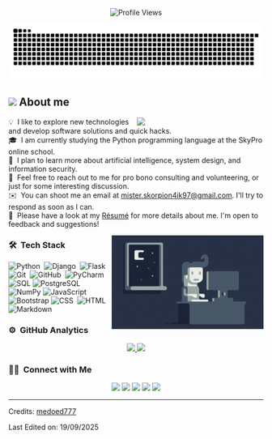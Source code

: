 <p align = "center">
	<img src = "https://komarev.com/ghpvc/?username=medoed777&style=plastic&color=blueviolet" alt = "Profile Views"/>
</p>
<p align = "center">
	<img src = "https://github.com/7oSkaaa/7oSkaaa/blob/output/github-contribution-grid-snake.svg?" alt = "Snake Game"/>
</p>

## <picture><img src = "https://github.com/7oSkaaa/7oSkaaa/blob/main/Images/about_me.gif?raw=true" width = 50px></picture> About me

<picture> <img align="right" src="https://github.com/7oSkaaa/7oSkaaa/blob/main/Images/Right_Side.gif?raw=true" width = 250px></picture>
💡 &nbsp;I like to explore new technologies and develop software solutions and quick hacks.\
🎓 &nbsp;I am currently studying the Python programming language at the SkyPro online school.\
🌱 &nbsp;I plan to learn more about artificial intelligence, system design, and information security.\
💬 &nbsp;Feel free to reach out to me for pro bono consulting and volunteering, or just for some interesting discussion.\
✉️ &nbsp;You can shoot me an email at mister.skorpion4ik97@gmail.com. I'll try to respond as soon as I can.\
📄 &nbsp;Please have a look at my [Résumé]([https://www.adityavsingh.com/resume.html](https://ekaterinburg.hh.ru/resume/e3cf6e29ff0f44f2920039ed1f417735755a30)) for more details about me. I'm open to feedback and suggestions!

<img alt="Night Coding" src="https://raw.githubusercontent.com/AVS1508/AVS1508/master/assets/Night-Coding.gif" align="right"/>

### 🛠 &nbsp;Tech Stack

![Python](https://img.shields.io/badge/-Python-05122A?style=flat&logo=python)&nbsp;
![Django](https://img.shields.io/badge/-Django-05122A?style=flat&logo=django&logoColor=092E20)&nbsp;
![Flask](https://img.shields.io/badge/-Flask-05122A?style=flat&logo=flask)&nbsp;
![Git](https://img.shields.io/badge/-Git-05122A?style=flat&logo=git)&nbsp;
![GitHub](https://img.shields.io/badge/-GitHub-05122A?style=flat&logo=github)&nbsp;
![PyCharm](https://img.shields.io/badge/-PyCharm-05122A?style=flat&logo=pycharm&logoColor=000000)
![SQL](https://img.shields.io/badge/-SQL-003B57?style=flat&logo=sql&logoColor=ffffff)
![PostgreSQL](https://img.shields.io/badge/-PostgreSQL-336791?style=flat&logo=postgresql&logoColor=white)
![NumPy](https://img.shields.io/badge/-NumPy-013243?style=flat&logo=numpy&logoColor=white)
![JavaScript](https://img.shields.io/badge/-JavaScript-05122A?style=flat&logo=javascript)&nbsp;
![Bootstrap](https://img.shields.io/badge/-Bootstrap-05122A?style=flat&logo=bootstrap&logoColor=563D7C)
![CSS](https://img.shields.io/badge/-CSS-05122A?style=flat&logo=CSS3&logoColor=1572B6)&nbsp;
![HTML](https://img.shields.io/badge/-HTML-05122A?style=flat&logo=HTML5)&nbsp;
![Markdown](https://img.shields.io/badge/-Markdown-05122A?style=flat&logo=markdown)

### ⚙️ &nbsp;GitHub Analytics

<p align="center">
<a href="https://github.com/AVS1508">
  <img height="180em" src="https://github-readme-stats-eight-theta.vercel.app/api?username=medoed777&show_icons=true&theme=algolia&include_all_commits=true&count_private=true"/>
  <img height="180em" src="https://github-readme-stats-eight-theta.vercel.app/api/top-langs/?username=medoed777&layout=compact&langs_count=8&theme=algolia"/>
</a>
</p>

### 🤝🏻 &nbsp;Connect with Me

<p align="center">
<a href="https://vk.com/id440889509" class="badge"><img src="https://img.shields.io/badge/-@Medgromov-4B9CD3?style=flat&logo=VK&logoColor=blue"/></a>
<a href="mailto:alexey777zaitsev@yandex.ru"><img src="https://img.shields.io/badge/-alexey777zaitsev%40yandex.ru-4B9CD3?style=flat&logo=Yandex&logoColor=red"/></a>
<a href="mailto:mister.skorpion4ik@mail.ru"><img src="https://img.shields.io/badge/-mister.skorpion4ik%40mail.ru-4B9CD3?style=flat&logo=Mail.Ru&logoColor=purple"/></a>
<a href="mailto:alexey.zaycev1997@gmail.com"><img src="https://img.shields.io/badge/-alexey.zaycev1997%40gmail.com-4B9CD3?style=flat&logo=Gmail&logoColor=pink"/></a>
<a href="https://t.me/Medgromov"><img src="https://img.shields.io/badge/-@Medgromov-4B9CD3?style=flat&logo=Telegram&logoColor=blue"/></a>
</p>

-----
Credits: [medoed777](https://github.com/medoed777)

Last Edited on: 19/09/2025
